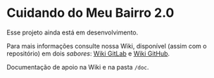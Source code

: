 # Cuidando do Meu Bairro 2.0

Esse projeto ainda está em desenvolvimento.

Para mais informações consulte nossa Wiki, disponível (assim com o repositório) em dois *sabores*: [Wiki GitLab](https://gitlab.com/ok-br/cuidando2/wikis/home) e [Wiki GitHub](https://github.com/okfn-brasil/cuidando2/wiki).

Documentação de apoio na Wiki e na pasta `/doc`.
